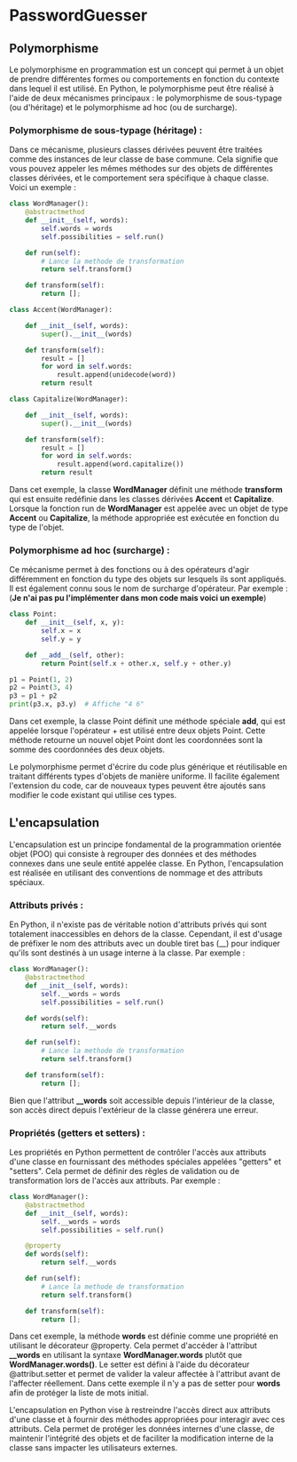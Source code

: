 # PasswordGuesser

## Polymorphisme

Le polymorphisme en programmation est un concept qui permet à un objet de prendre différentes formes ou comportements en fonction du contexte dans lequel il est utilisé. En Python, le polymorphisme peut être réalisé à l'aide de deux mécanismes principaux : le polymorphisme de sous-typage (ou d'héritage) et le polymorphisme ad hoc (ou de surcharge).

### Polymorphisme de sous-typage (héritage) :
Dans ce mécanisme, plusieurs classes dérivées peuvent être traitées comme des instances de leur classe de base commune. Cela signifie que vous pouvez appeler les mêmes méthodes sur des objets de différentes classes dérivées, et le comportement sera spécifique à chaque classe. Voici un exemple :

```python
class WordManager():
    @abstractmethod
    def __init__(self, words):
        self.words = words
        self.possibilities = self.run()

    def run(self):
        # Lance la methode de transformation
        return self.transform()

    def transform(self):
        return [];

class Accent(WordManager):

    def __init__(self, words):
        super().__init__(words)

    def transform(self):
        result = []
        for word in self.words:
            result.append(unidecode(word))
        return result

class Capitalize(WordManager):

    def __init__(self, words):
        super().__init__(words)

    def transform(self):
        result = []
        for word in self.words:
            result.append(word.capitalize())
        return result
```

Dans cet exemple, la classe **WordManager** définit une méthode **transform** qui est ensuite redéfinie dans les classes dérivées **Accent** et **Capitalize**. Lorsque la fonction run de **WordManager** est appelée avec un objet de type **Accent** ou **Capitalize**, la méthode appropriée est exécutée en fonction du type de l'objet.

### Polymorphisme ad hoc (surcharge) :
Ce mécanisme permet à des fonctions ou à des opérateurs d'agir différemment en fonction du type des objets sur lesquels ils sont appliqués. Il est également connu sous le nom de surcharge d'opérateur. Par exemple : (**Je n'ai pas pu l'implémenter dans mon code mais voici un exemple**)

```python
class Point:
    def __init__(self, x, y):
        self.x = x
        self.y = y

    def __add__(self, other):
        return Point(self.x + other.x, self.y + other.y)

p1 = Point(1, 2)
p2 = Point(3, 4)
p3 = p1 + p2
print(p3.x, p3.y)  # Affiche "4 6"
```

Dans cet exemple, la classe Point définit une méthode spéciale __add__, qui est appelée lorsque l'opérateur + est utilisé entre deux objets Point. Cette méthode retourne un nouvel objet Point dont les coordonnées sont la somme des coordonnées des deux objets.

Le polymorphisme permet d'écrire du code plus générique et réutilisable en traitant différents types d'objets de manière uniforme. Il facilite également l'extension du code, car de nouveaux types peuvent être ajoutés sans modifier le code existant qui utilise ces types.

## L'encapsulation
L'encapsulation est un principe fondamental de la programmation orientée objet (POO) qui consiste à regrouper des données et des méthodes connexes dans une seule entité appelée classe. En Python, l'encapsulation est réalisée en utilisant des conventions de nommage et des attributs spéciaux.

### Attributs privés :
En Python, il n'existe pas de véritable notion d'attributs privés qui sont totalement inaccessibles en dehors de la classe. Cependant, il est d'usage de préfixer le nom des attributs avec un double tiret bas (__) pour indiquer qu'ils sont destinés à un usage interne à la classe. Par exemple :

```python
class WordManager():
    @abstractmethod
    def __init__(self, words):
        self.__words = words
        self.possibilities = self.run()

    def words(self):
        return self.__words

    def run(self):
        # Lance la methode de transformation
        return self.transform()

    def transform(self):
        return [];
```

Bien que l'attribut **__words** soit accessible depuis l'intérieur de la classe, son accès direct depuis l'extérieur de la classe générera une erreur.

### Propriétés (getters et setters) :
Les propriétés en Python permettent de contrôler l'accès aux attributs d'une classe en fournissant des méthodes spéciales appelées "getters" et "setters". Cela permet de définir des règles de validation ou de transformation lors de l'accès aux attributs. Par exemple :

```python
class WordManager():
    @abstractmethod
    def __init__(self, words):
        self.__words = words
        self.possibilities = self.run()

    @property
    def words(self):
        return self.__words

    def run(self):
        # Lance la methode de transformation
        return self.transform()

    def transform(self):
        return [];
```

Dans cet exemple, la méthode **words** est définie comme une propriété en utilisant le décorateur @property. Cela permet d'accéder à l'attribut **__words** en utilisant la syntaxe **WordManager.words** plutôt que **WordManager.words()**.
Le setter est défini à l'aide du décorateur @attribut.setter et permet de valider la valeur affectée à l'attribut avant de l'affecter réellement. Dans cette exemple il n'y a pas de setter pour **words** afin de protéger la liste de mots initial.

L'encapsulation en Python vise à restreindre l'accès direct aux attributs d'une classe et à fournir des méthodes appropriées pour interagir avec ces attributs. Cela permet de protéger les données internes d'une classe, de maintenir l'intégrité des objets et de faciliter la modification interne de la classe sans impacter les utilisateurs externes.